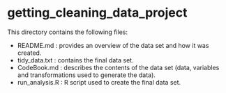 # getting_cleaning_data_project

This directory contains the following files:

- README.md : provides an overview of the data set and how it was created.
- tidy_data.txt : contains the final data set.
- CodeBook.md : describes the contents of the data set (data, variables and transformations used to generate the data).
- run_analysis.R : R script used to create the final data set.


